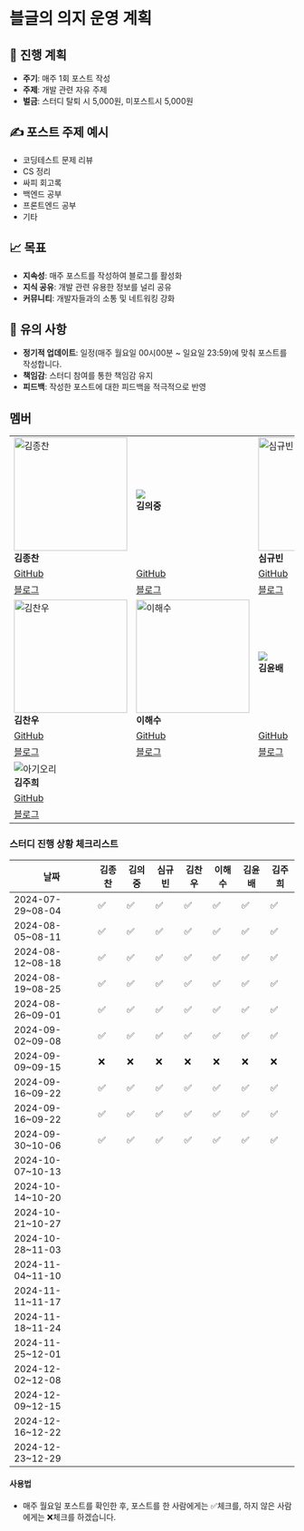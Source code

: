 # 블글의 의지 운영 계획


## 📅 진행 계획

* **주기**: 매주 1회 포스트 작성
* **주제**: 개발 관련 자유 주제
* **벌금**: 스터디 탈퇴 시 5,000원, 미포스트시 5,000원

## ✍️ 포스트 주제 예시

* 코딩테스트 문제 리뷰
* CS 정리
* 싸피 회고록
* 백엔드 공부
* 프론트엔드 공부
* 기타

## 📈 목표

* **지속성**: 매주 포스트를 작성하여 블로그를 활성화
* **지식 공유**: 개발 관련 유용한 정보를 널리 공유
* **커뮤니티**: 개발자들과의 소통 및 네트워킹 강화

## 📌 유의 사항

* **정기적 업데이트**: 일정(매주 월요일 00시00분 ~ 일요일 23:59)에 맞춰 포스트를 작성합니다.
* **책임감**: 스터디 참여를 통한 책임감 유지
* **피드백**: 작성한 포스트에 대한 피드백을 적극적으로 반영

## 멤버

|                                    |                                                            |                                        |
|------------------------------------|------------------------------------------------------------|----------------------------------------|
| <img src="https://github.com/user-attachments/assets/cd27d5ec-378f-4921-80e7-b6a803bad8fa" alt="김종찬" width="200"/> <br> **김종찬** | <img src="https://avatars.githubusercontent.com/u/158041455?s=400&u=fc13ed6012858317ec24822efc41b8b022810d7b&v=4"> <br> **김의중** | <img src="https://github.com/user-attachments/assets/77c0c66a-8854-408c-9a53-08ba598008eb" alt="심규빈" width="200"/> <br> **심규빈**                           |
| [GitHub](https://github.com/jongchan0109) | [GitHub](https://github.com/kimdevspace) | [GitHub](https://github.com/SIM-GYUBIN) |
| [블로그](https://velog.io/@jongchan) | [블로그](https://ejk5148.tistory.com/) | [블로그](https://velog.io/@skb0516/posts) |
| <img src= "https://github.com/user-attachments/assets/fd99f301-a247-4394-b201-0d1668cac7e1" alt="김찬우" width="200" /><br> **김찬우** |<img src="https://static.some.co.kr/sometrend/attachments/content/dfdfe2bf-0922-490a-970b-14f1abb64fea/img10.jpg" alt="이해수" width="200"/><br> **이해수** | <img src="https://encrypted-tbn0.gstatic.com/images?q=tbn:ANd9GcTMBsSXW1q4YS0I0SpQaix1331q0QVeaRDkQw&s"> <br> **김윤배** |
| [GitHub](https://github.com/chanu2) | [GitHub](https://github.com/haesoooo) | [GitHub](https://github.com/kub938)|
| [블로그](https://velog.io/@chanu2/posts)| [블로그](https://velog.io/@haesooo/posts) |[블로그](https://velog.io/@kub938/posts) |
|  ![아기오리](https://github.com/user-attachments/assets/9e46cf14-7733-4ecf-8c96-201013bb24f7)<br> **김주희** |                           |
|  [GitHub](https://github.com/orgs/SSAFY12th/people/kimjuheee) | | |
|  [블로그](https://mo9umo9u.tistory.com/)  | | |




### 스터디 진행 상황 체크리스트

| 날짜              | 김종찬 | 김의중 | 심규빈  | 김찬우 | 이해수 | 김윤배 | 김주희 |
|-------------------|--------|-------|-------|--------|--------|--------|--------|
| 2024-07-29~08-04 |   ✅   |   ✅   |   ✅  |   ✅   |   ✅   |   ✅   |   ✅   |
| 2024-08-05~08-11 |   ✅   |   ✅   |   ✅  |   ✅   |   ✅   |   ✅   |   ✅   |
| 2024-08-12~08-18 |   ✅   |   ✅   |   ✅  |   ✅   |   ✅   |   ✅   |   ✅   |
| 2024-08-19~08-25 |   ✅   |   ✅   |   ✅  |   ✅   |   ✅   |   ✅   |   ✅   |
| 2024-08-26~09-01 |   ✅   |   ✅   |   ✅  |   ✅   |   ✅   |   ✅   |   ✅   |
| 2024-09-02~09-08 |   ✅   |   ✅   |   ✅  |   ✅   |   ✅   |   ✅   |   ✅   |
| 2024-09-09~09-15 |   ❌   |   ❌   |   ❌  |   ❌   |   ❌   |   ❌   |   ❌   |
| 2024-09-16~09-22 |   ✅   |   ✅   |   ✅  |   ✅   |   ✅   |   ✅   |   ✅   |
| 2024-09-16~09-22 |   ✅   |   ✅   |   ✅  |   ✅   |   ✅   |   ✅   |   ✅   |
| 2024-09-30~10-06 |   ✅   |   ✅   |   ✅  |   ✅   |   ✅   |   ✅   |   ✅   |
| 2024-10-07~10-13 |        |       |       |       |        |        |        |
| 2024-10-14~10-20 |        |       |       |       |        |        |        |
| 2024-10-21~10-27 |        |       |       |       |        |        |        |
| 2024-10-28~11-03 |        |       |       |       |        |        |        |
| 2024-11-04~11-10 |        |       |       |       |        |        |        |
| 2024-11-11~11-17 |        |       |       |       |        |        |        |
| 2024-11-18~11-24 |        |       |       |       |        |        |        |
| 2024-11-25~12-01 |        |       |       |       |        |        |        |
| 2024-12-02~12-08 |        |       |       |       |        |        |        |
| 2024-12-09~12-15 |        |       |       |       |        |        |        |
| 2024-12-16~12-22 |        |       |       |       |        |        |        |
| 2024-12-23~12-29 |        |       |       |       |        |        |        |

#### 사용법
- 매주 월요일 포스트를 확인한 후, 포스트를 한 사람에게는 ✅체크를, 하지 않은 사람에게는 ❌체크를 하겠습니다.
